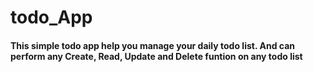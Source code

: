 # todo_App
<h4>This simple todo app help you manage your daily todo list. And can perform any Create, Read, Update and Delete funtion on any todo list</h4>
